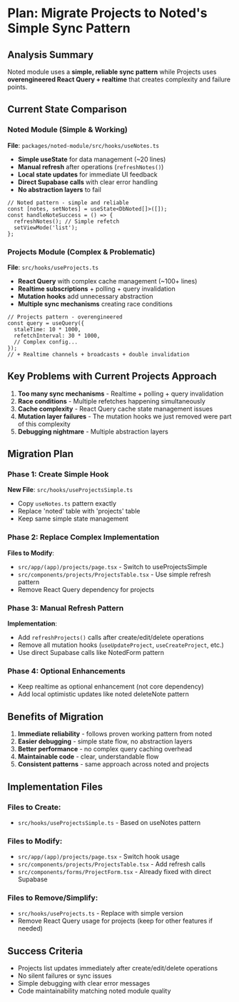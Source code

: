 # Plan: Migrate Projects to Noted's Simple Sync Pattern

## Analysis Summary

Noted module uses a **simple, reliable sync pattern** while Projects uses **overengineered React Query + realtime** that creates complexity and failure points.

## Current State Comparison

### Noted Module (Simple & Working)

**File**: `packages/noted-module/src/hooks/useNotes.ts`

- **Simple useState** for data management (~20 lines)
- **Manual refresh** after operations (`refreshNotes()`)
- **Local state updates** for immediate UI feedback
- **Direct Supabase calls** with clear error handling
- **No abstraction layers** to fail

```tsx
// Noted pattern - simple and reliable
const [notes, setNotes] = useState<DbNoted[]>([]);
const handleNoteSuccess = () => {
  refreshNotes(); // Simple refetch
  setViewMode('list');
};
```

### Projects Module (Complex & Problematic)

**File**: `src/hooks/useProjects.ts`

- **React Query** with complex cache management (~100+ lines)
- **Realtime subscriptions** + polling + query invalidation
- **Mutation hooks** add unnecessary abstraction
- **Multiple sync mechanisms** creating race conditions

```tsx
// Projects pattern - overengineered
const query = useQuery({
  staleTime: 10 * 1000,
  refetchInterval: 30 * 1000,
  // Complex config...
});
// + Realtime channels + broadcasts + double invalidation
```

## Key Problems with Current Projects Approach

1. **Too many sync mechanisms** - Realtime + polling + query invalidation
2. **Race conditions** - Multiple refetches happening simultaneously
3. **Cache complexity** - React Query cache state management issues
4. **Mutation layer failures** - The mutation hooks we just removed were part of this complexity
5. **Debugging nightmare** - Multiple abstraction layers

## Migration Plan

### Phase 1: Create Simple Hook

**New File**: `src/hooks/useProjectsSimple.ts`

- Copy `useNotes.ts` pattern exactly
- Replace 'noted' table with 'projects' table
- Keep same simple state management

### Phase 2: Replace Complex Implementation

**Files to Modify**:

- `src/app/(app)/projects/page.tsx` - Switch to useProjectsSimple
- `src/components/projects/ProjectsTable.tsx` - Use simple refresh pattern
- Remove React Query dependency for projects

### Phase 3: Manual Refresh Pattern

**Implementation**:

- Add `refreshProjects()` calls after create/edit/delete operations
- Remove all mutation hooks (`useUpdateProject`, `useCreateProject`, etc.)
- Use direct Supabase calls like NotedForm pattern

### Phase 4: Optional Enhancements

- Keep realtime as optional enhancement (not core dependency)
- Add local optimistic updates like noted deleteNote pattern

## Benefits of Migration

1. **Immediate reliability** - follows proven working pattern from noted
2. **Easier debugging** - simple state flow, no abstraction layers
3. **Better performance** - no complex query caching overhead
4. **Maintainable code** - clear, understandable flow
5. **Consistent patterns** - same approach across noted and projects

## Implementation Files

### Files to Create:

- `src/hooks/useProjectsSimple.ts` - Based on useNotes pattern

### Files to Modify:

- `src/app/(app)/projects/page.tsx` - Switch hook usage
- `src/components/projects/ProjectsTable.tsx` - Add refresh calls
- `src/components/forms/ProjectForm.tsx` - Already fixed with direct Supabase

### Files to Remove/Simplify:

- `src/hooks/useProjects.ts` - Replace with simple version
- Remove React Query usage for projects (keep for other features if needed)

## Success Criteria

- Projects list updates immediately after create/edit/delete operations
- No silent failures or sync issues
- Simple debugging with clear error messages
- Code maintainability matching noted module quality
